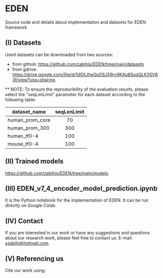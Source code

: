 # EDEN
Source code and details about implementation and datasets for EDEN framework

## (I) Datasets
Used datasets can be downloaded from two sources:
- from github: https://github.com/zabihis/EDEN/tree/main/datasets
- from gdrive: https://drive.google.com/file/d/1dSXJfwGpDSJ59ry9KAp8SugQLK35V83f/view?usp=sharing.

** NOTE: To ensure the reproducibility of the evaluation results, please select the "seqLenLimit" parameter for each dataset according to the following table:

| dataset_name     | seqLenLimit
| ------------ | :------------: |
| human_prom_core | 70 |
| human_prom_300 | 300 |
| human_tf0-4 | 100 | 
| mouse_tf0-4 | 100 | 



## (II) Trained models
https://github.com/zabihis/EDEN/tree/main/models

## (III) EDEN_v7_4_encoder_model_prediction.ipynb
It is the Python notebook for the implementation of EDEN.
It can be run directly on Google Colab.

## (IV) Contact
If you are interested in our work or have any suggestions and questions about our research work, please feel free to contact us. E-mail: 
szabihi@hotmail.com.

## (V) Referencing us
Cite our work using:

